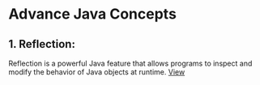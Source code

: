 # Advance Java Concepts


## 1. Reflection: 
Reflection is a powerful Java feature that allows programs to inspect and modify the behavior of Java objects at runtime.
<a href="#">View</a>

